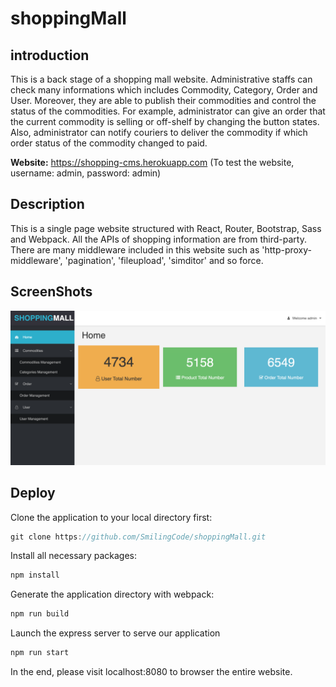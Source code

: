 # shoppingMall

## introduction

This is a back stage of a shopping mall website. Administrative staffs can check many informations which includes Commodity, Category, Order and User. Moreover, they are able to publish their commodities and control the status of the commodities. For example, administrator can give an order that the current commodity is selling or off-shelf by changing the button states. Also, administrator can notify couriers to deliver the commodity if which order status of the commodity changed to paid.

**Website:** https://shopping-cms.herokuapp.com (To test the website, username: admin, password: admin)

## Description

This is a single page website structured with React, Router, Bootstrap, Sass and Webpack. All the APIs of shopping information are from third-party. There are many middleware included in this website such as 'http-proxy-middleware', 'pagination', 'fileupload', 'simditor' and so force.

## ScreenShots

<p align="center"><img src="screenshot/shoppingMall.png"></p>

## Deploy

Clone the application to your local directory first:
```javascript
git clone https://github.com/SmilingCode/shoppingMall.git
```

Install all necessary packages:
```javascript
npm install
```

Generate the application directory with webpack:
```javascript
npm run build
```

Launch the express server to serve our application
```javascript
npm run start
```

In the end, please visit localhost:8080 to browser the entire website.
